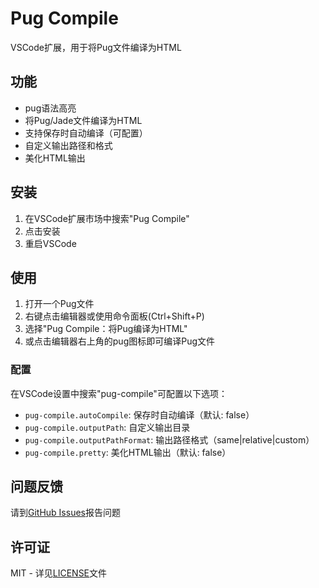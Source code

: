 # Pug Compile

VSCode扩展，用于将Pug文件编译为HTML

## 功能

- pug语法高亮
- 将Pug/Jade文件编译为HTML
- 支持保存时自动编译（可配置）
- 自定义输出路径和格式
- 美化HTML输出

## 安装

1. 在VSCode扩展市场中搜索"Pug Compile"
2. 点击安装
3. 重启VSCode

## 使用

1. 打开一个Pug文件
2. 右键点击编辑器或使用命令面板(Ctrl+Shift+P)
3. 选择"Pug Compile：将Pug编译为HTML"
4. 或点击编辑器右上角的pug图标即可编译Pug文件

### 配置

在VSCode设置中搜索"pug-compile"可配置以下选项：

- `pug-compile.autoCompile`: 保存时自动编译（默认: false）
- `pug-compile.outputPath`: 自定义输出目录
- `pug-compile.outputPathFormat`: 输出路径格式（same|relative|custom）
- `pug-compile.pretty`: 美化HTML输出（默认: false）

## 问题反馈

请到[GitHub Issues](https://github.com/Kiraalla/pug-compile/issues)报告问题

## 许可证

MIT - 详见[LICENSE](LICENSE)文件